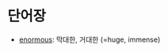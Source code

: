 # 단어장

- [enormous](https://en.dict.naver.com/#/entry/enko/f128fc380ed047aeb4b670ffa89d052d): 막대한, 거대한 (=huge, immense)

